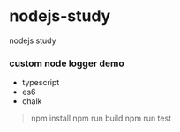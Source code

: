 # nodejs-study
nodejs study

### custom node logger demo

- typescript
- es6
- chalk

> npm install
> npm run build
> npm run test

